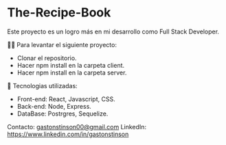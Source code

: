 # The-Recipe-Book

Este proyecto es un logro más en mi desarrollo como Full Stack Developer.

🧑‍💻 Para levantar el siguiente proyecto:
 -  Clonar el repositorio.
 -  Hacer npm install en la carpeta client.
 -  Hacer npm install en la carpeta server.

🔧 Tecnologias utilizadas:
 -  Front-end: React, Javascript, CSS.
 -  Back-end: Node, Express.
 -  DataBase: Postrgres, Sequelize.    

 Contacto:
  gastonstinson00@gmail.com
  LinkedIn: https://www.linkedin.com/in/gastonstinson
  
